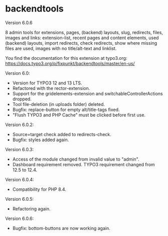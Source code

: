 # backendtools

Version 6.0.6

8 admin tools for extensions, pages, (backend) layouts, slug, redirects, files, images and links:
extension-list, recent pages and content elements, used (backend) layouts, import redirects, check redirects,
show where missing files are used, images with no title/alt-text and linklist.

You find the documentation for this extension at typo3.org:
https://docs.typo3.org/p/fixpunkt/backendtools/master/en-us/


Version 6.0:
- Version for TYPO3 12 and 13 LTS.
- Refactored with the rector-extension.
- Support for the gridelements-extension and switchableControllerActions dropped.
- Tool file-deletion (in uploads folder) deleted.
- Bugfix: replace-button for empty alt/title-tags fixed.
- "Flush TYPO3 and PHP Cache" must be clicked before first use.

Version 6.0.2:
- Source=target check added to redirects-check.
- Bugfix: styles added again.

Version 6.0.3:
- Access of the module changed from invalid value to "admin".
- Dashboard requirement removed. TYPO3 requirement changed from 12.5 to 12.4.

Version 6.0.4:
- Compatibility for PHP 8.4.

Version 6.0.5:
- Refactoring again.

Version 6.0.6:
- Bugfix: bottom-buttons are now working again.
